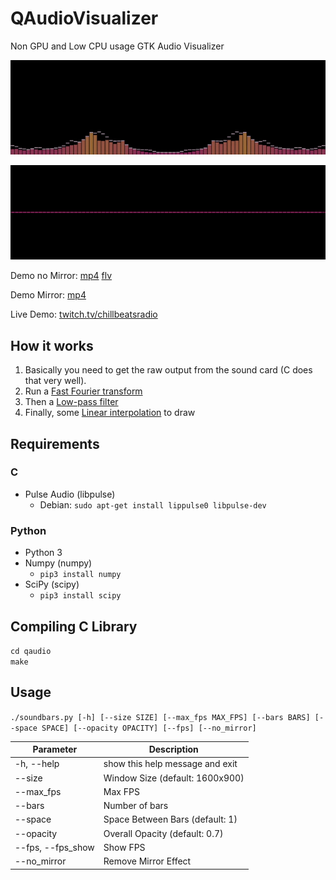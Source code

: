 QAudioVisualizer
===
Non GPU and Low CPU usage GTK Audio Visualizer

![Demo2](https://raw.githubusercontent.com/raphaelquintao/QAudioVisualizer/master/demo/demo2.gif)

![Demo1](https://raw.githubusercontent.com/raphaelquintao/QAudioVisualizer/master/demo/demo1.gif)

Demo no Mirror:
[mp4](https://raw.githubusercontent.com/raphaelquintao/QAudioVisualizer/master/demo/demo2.mp4)
[flv](https://raw.githubusercontent.com/raphaelquintao/QAudioVisualizer/master/demo/demo2.flv)

Demo Mirror:
[mp4](https://raw.githubusercontent.com/raphaelquintao/QAudioVisualizer/master/demo/demo1.mp4)

Live Demo: 
[twitch.tv/chillbeatsradio](https://www.twitch.tv/chillbeatsradio)

## How it works

1. Basically you need to get the raw output from the sound card (C does that very well). 
2. Run a [Fast Fourier transform](https://en.wikipedia.org/wiki/Fast_Fourier_transform)
3. Then a [Low-pass filter](https://en.wikipedia.org/wiki/Low-pass_filter)
4. Finally, some [Linear interpolation](https://en.wikipedia.org/wiki/Linear_interpolation) to draw

## Requirements

### C

- Pulse Audio (libpulse)
    - Debian: `sudo apt-get install lippulse0 libpulse-dev`
    
### Python

- Python 3
- Numpy (numpy)
    - `pip3 install numpy`
- SciPy (scipy)
    - `pip3 install scipy`

## Compiling C Library 

`cd qaudio` \
`make`


## Usage

`./soundbars.py [-h] [--size SIZE] [--max_fps MAX_FPS] [--bars BARS] [--space SPACE] [--opacity OPACITY] [--fps] [--no_mirror]`


Parameter | Description 
----------|------------
-h, --help | show this help message and exit
--size | Window Size (default: 1600x900)
--max_fps | Max FPS
--bars | Number of bars
--space | Space Between Bars (default: 1)
--opacity | Overall Opacity (default: 0.7)
--fps, --fps_show | Show FPS
--no_mirror | Remove Mirror Effect
